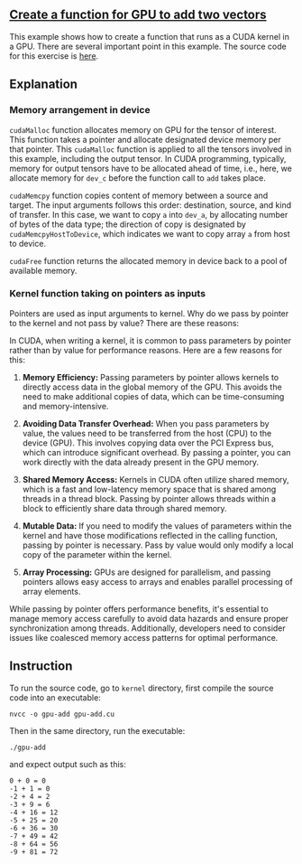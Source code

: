 ## [Create a function for GPU to add two vectors](#intro)
This example shows how to create a function that runs as a CUDA kernel in a GPU. There are several important point in this example. The source code for this exercise is [here](./gpu-add.cu).

## Explanation

### Memory arrangement in device

`cudaMalloc` function allocates memory on GPU for the tensor of interest. This function takes a pointer and allocate designated device memory per that pointer.
This `cudaMalloc` function is applied to all the tensors involved in this example, including the output tensor. In CUDA programming, typically, memory for output tensors have to be allocated ahead of time, i.e., here, we allocate memory for `dev_c` before the function call to `add` takes place.

`cudaMemcpy` function copies content of memory between a source and target. The input arguments follows this order: destination, source, and kind of transfer. In this case, we want to copy `a` into
`dev_a`, by allocating number of bytes of the data type; the direction of copy is designated by `cudaMemcpyHostToDevice`, which indicates we want to copy array `a` from host to device.

`cudaFree` function returns the allocated memory in device back to a pool of available memory.

### Kernel function taking on pointers as inputs

Pointers are used as input arguments to kernel. Why do we pass by pointer to the kernel and not pass by value? There are these reasons:

In CUDA, when writing a kernel, it is common to pass parameters by pointer rather than by value for performance reasons. Here are a few reasons for this:

1. **Memory Efficiency:** Passing parameters by pointer allows kernels to directly access data in the global memory of the GPU. This avoids the need to make additional copies of data, which can be time-consuming and memory-intensive.

2. **Avoiding Data Transfer Overhead:** When you pass parameters by value, the values need to be transferred from the host (CPU) to the device (GPU). This involves copying data over the PCI Express bus, which can introduce significant overhead. By passing a pointer, you can work directly with the data already present in the GPU memory.

3. **Shared Memory Access:** Kernels in CUDA often utilize shared memory, which is a fast and low-latency memory space that is shared among threads in a thread block. Passing by pointer allows threads within a block to efficiently share data through shared memory.

4. **Mutable Data:** If you need to modify the values of parameters within the kernel and have those modifications reflected in the calling function, passing by pointer is necessary. Pass by value would only modify a local copy of the parameter within the kernel.

5. **Array Processing:** GPUs are designed for parallelism, and passing pointers allows easy access to arrays and enables parallel processing of array elements.

While passing by pointer offers performance benefits, it's essential to manage memory access carefully to avoid data hazards and ensure proper synchronization among threads. Additionally, developers need to consider issues like coalesced memory access patterns for optimal performance.

## Instruction

To run the source code, go to `kernel` directory, first compile the source code into an executable:

```
nvcc -o gpu-add gpu-add.cu
```

Then in the same directory, run the executable:

```
./gpu-add
```

and expect output such as this:

```
0 + 0 = 0
-1 + 1 = 0
-2 + 4 = 2
-3 + 9 = 6
-4 + 16 = 12
-5 + 25 = 20
-6 + 36 = 30
-7 + 49 = 42
-8 + 64 = 56
-9 + 81 = 72
``````
